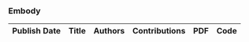 
### Embody
|Publish Date|Title|Authors|Contributions|PDF|Code|
| :---: | :---: | :---: | :---: | :---: | :---: |
